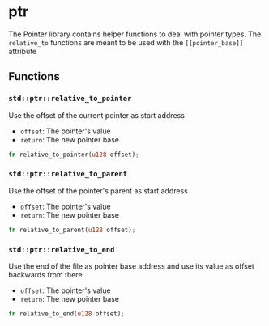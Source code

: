 # ptr
The Pointer library contains helper functions to deal with pointer types.
The `relative_to` functions are meant to be used with the `[[pointer_base]]` attribute


## Functions

### `std::ptr::relative_to_pointer`

Use the offset of the current pointer as start address
- `offset`: The pointer's value
- `return`: The new pointer base


```rust
fn relative_to_pointer(u128 offset);
```

### `std::ptr::relative_to_parent`

Use the offset of the pointer's parent as start address
- `offset`: The pointer's value
- `return`: The new pointer base


```rust
fn relative_to_parent(u128 offset);
```

### `std::ptr::relative_to_end`

Use the end of the file as pointer base address and use its value as offset backwards from there
- `offset`: The pointer's value
- `return`: The new pointer base


```rust
fn relative_to_end(u128 offset);
```

